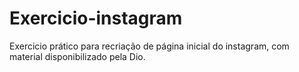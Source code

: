 # Exercicio-instagram
Exercicio prático para recriação de página inicial do instagram, com material disponibilizado pela Dio.
